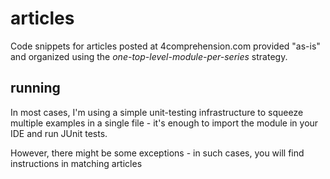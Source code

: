 # articles
Code snippets for articles posted at 4comprehension.com provided "as-is" and organized using the _one-top-level-module-per-series_ strategy.

## running 
In most cases, I'm using a simple unit-testing infrastructure to squeeze multiple examples in a single file - it's enough to import the module in your IDE and run JUnit tests.

However, there might be some exceptions - in such cases, you will find instructions in matching articles
